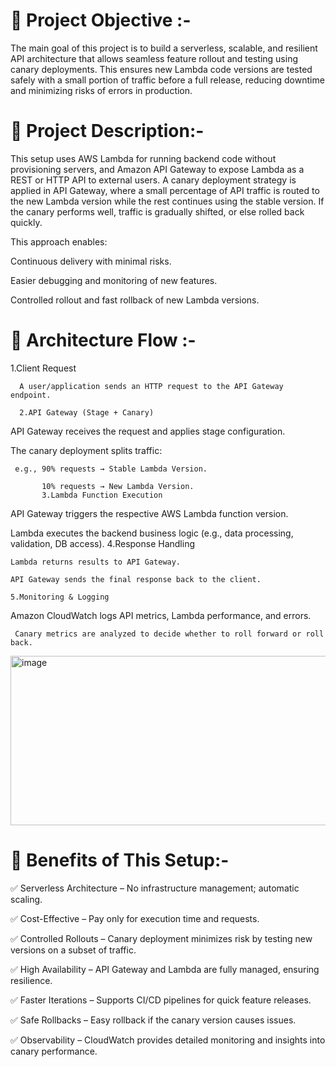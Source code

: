 📌 Project Objective :-
=
The main goal of this project is to build a serverless, scalable, and resilient API architecture that allows seamless feature rollout and testing using canary deployments. This ensures new Lambda code versions are tested safely with a small portion of traffic before a full release, reducing downtime and minimizing risks of errors in production.

📌 Project Description:-
=
This setup uses AWS Lambda for running backend code without provisioning servers, and Amazon API Gateway to expose Lambda as a REST or HTTP API to external users. A canary deployment strategy is applied in API Gateway, where a small percentage of API traffic is routed to the new Lambda version while the rest continues using the stable version. If the canary performs well, traffic is gradually shifted, or else rolled back quickly.

This approach enables:

Continuous delivery with minimal risks.

Easier debugging and monitoring of new features.

Controlled rollout and fast rollback of new Lambda versions.

📌 Architecture Flow :-
=
1.Client Request

      A user/application sends an HTTP request to the API Gateway endpoint.

      2.API Gateway (Stage + Canary)

API Gateway receives the request and applies stage configuration.

The canary deployment splits traffic:

     e.g., 90% requests → Stable Lambda Version.

           10% requests → New Lambda Version.
           3.Lambda Function Execution

 API Gateway triggers the respective AWS Lambda function version.

 Lambda executes the backend business logic (e.g., data processing, validation, DB access).
4.Response Handling

    Lambda returns results to API Gateway.

    API Gateway sends the final response back to the client.

    5.Monitoring & Logging

  Amazon CloudWatch logs API metrics, Lambda performance, and errors.

     Canary metrics are analyzed to decide whether to roll forward or roll back.
  <img width="717" height="271" alt="image" src="https://github.com/user-attachments/assets/9e407b4c-28ff-4b6f-a9d3-2d9c399c59e6" />

  📌 Benefits of This Setup:-
  =
✅ Serverless Architecture – No infrastructure management; automatic scaling.

✅ Cost-Effective – Pay only for execution time and requests.

✅ Controlled Rollouts – Canary deployment minimizes risk by testing new versions on a subset of traffic.

✅ High Availability – API Gateway and Lambda are fully managed, ensuring resilience.

✅ Faster Iterations – Supports CI/CD pipelines for quick feature releases.

✅ Safe Rollbacks – Easy rollback if the canary version causes issues.

✅ Observability – CloudWatch provides detailed monitoring and insights into canary performance.


 
